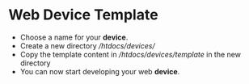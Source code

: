 # Web Device Template

* Choose a name for your **device**.
* Create a new directory *<FsTamTam Server directory>/htdocs/devices/<device name>*
* Copy the template content in *<FsTamTam Server directory>/htdocs/devices/template* in the new directory
* You can now start developing your web **device**.


